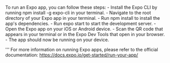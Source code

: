To run an Expo app, you can follow these steps: - Install the Expo CLI by running npm install -g expo-cli in your terminal. - Navigate to the root directory of your Expo app in your terminal. - Run npm install to install the app's dependencies. - Run expo start to start the development server. - Open the Expo app on your iOS or Android device. - Scan the QR code that appears in your terminal or in the Expo Dev Tools that open in your browser. - The app should now be running on your device.

'''
For more information on running Expo apps, please refer to the official documentation: https://docs.expo.io/get-started/run-your-app/

